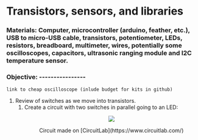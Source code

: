 # Transistors, sensors, and libraries
### Materials: Computer, microcontroller (arduino, feather, etc.), USB to micro-USB cable, transistors, potentiometer, LEDs, resistors, breadboard, multimeter, wires, potentially some oscilloscopes, capacitors, ultrasonic ranging module and I2C temperature sensor.
### Objective: ----------------
```
link to cheap oscilloscope (inlude budget for kits in github)
```
1. Review of switches as we move into transistors.
   1. Create a circuit with two switches in parallel going to an LED:
         <p align="center">
         <img src="https://user-images.githubusercontent.com/52707386/62084888-29613200-b20f-11e9-9f16-f36cc130fb55.png">
         </p>
         <p align="center">Circuit made on [CircuitLab](https://www.circuitlab.com/) </p>
